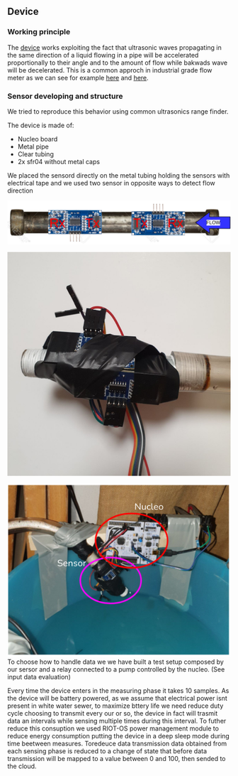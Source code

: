 ## Device
### Working principle
The [device](https://en.wikipedia.org/wiki/Ultrasonic_flow_meter) works exploiting the fact that ultrasonic waves propagating in the same direction of a liquid flowing in a pipe will be accelerated proportionally to their angle and to the amount of flow while bakwads wave will be decelerated.
This is a common approch in industrial grade flow meter as we can see for example [here](https://www.youtube.com/watch?v=DD2bBLu6kLM) and [here](https://www.youtube.com/watch?v=P_pBunU6uV8&t=551s).

### Sensor developing and structure
We tried to reproduce this behavior using common ultrasonics range finder.

The device is made of:
* Nucleo board
* Metal pipe
* Clear tubing
* 2x sfr04 without metal caps

We placed the sensord directly on the metal tubing holding the sensors with electrical tape and we used two sensor in opposite ways to detect flow direction

![dia_sensor](/docs/Images/technology/dia_sensor.png)

![img_sensor](/docs/Images/technology/img_sensor.jpg)

![img_setup](/docs/Images/technology/device.png)
To choose how to handle data we we have built a test setup composed by our sersor and a relay connected to a pump controlled by the nucleo. (See input data evaluation)

Every time the device enters in the measuring phase it takes 10 samples.
As the device will be battery powered, as we assume that electrical power isnt present in white water sewer, to maximize bttery life we need reduce duty cycle choosing to transmit every our or so, the device in fact will trasmit data an intervals while sensing multiple times during this interval.
To futher reduce this consuption we used RIOT-OS power management module to reduce energy consumption putting the device in a deep sleep mode during time beetween measures.
Toredeuce data transmission data obtained from each sensing phase is reduced to a change of state that before data transmission will be mapped to a value between 0 and 100, then sended to the cloud.

